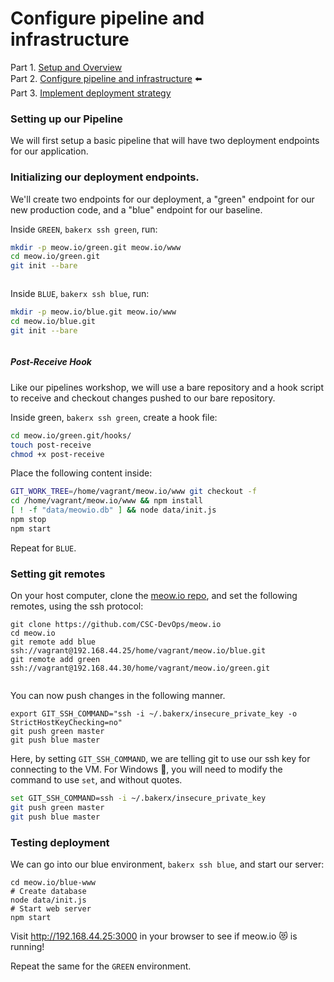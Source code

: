 <!--
targets:
    - type: bakerx
      name: green
    - type: bakerx
      name: blue
    - type: local
      name: local
-->


# Configure pipeline and infrastructure

Part 1. [Setup and Overview](README.md)   
Part 2. [Configure pipeline and infrastructure](Pipeline.md) ⬅️  
Part 3. [Implement deployment strategy](Deploy.md)  

### Setting up our Pipeline

We will first setup a basic pipeline that will have two deployment endpoints for our application.

### Initializing our deployment endpoints.

We'll create two endpoints for our deployment, a "green" endpoint for our new production code, and a "blue" endpoint for our baseline.

Inside `GREEN`, `bakerx ssh green`, run:

```bash
mkdir -p meow.io/green.git meow.io/www
cd meow.io/green.git
git init --bare
```

``` | {type: 'terminal', 'background-color': '#007036', target: 'green'} 
```

Inside `BLUE`, `bakerx ssh blue`, run:

```bash
mkdir -p meow.io/blue.git meow.io/www
cd meow.io/blue.git
git init --bare
```

``` | {type: 'terminal', 'background-color': '#003670', target: 'blue'} 
```

##### Post-Receive Hook

Like our pipelines workshop, we will use a bare repository and a hook script to receive and checkout changes pushed to our bare repository.

Inside green, `bakerx ssh green`, create a hook file:

```bash
cd meow.io/green.git/hooks/
touch post-receive
chmod +x post-receive
```

Place the following content inside:

```bash
GIT_WORK_TREE=/home/vagrant/meow.io/www git checkout -f
cd /home/vagrant/meow.io/www && npm install
[ ! -f "data/meowio.db" ] && node data/init.js
npm stop
npm start
```                             

Repeat for `BLUE`.

### Setting git remotes

On your host computer, clone the [meow.io repo](https://github.com/CSC-DevOps/meow.io), and set the following remotes, using the ssh protocol:

    git clone https://github.com/CSC-DevOps/meow.io
    cd meow.io
    git remote add blue ssh://vagrant@192.168.44.25/home/vagrant/meow.io/blue.git
    git remote add green ssh://vagrant@192.168.44.30/home/vagrant/meow.io/green.git


``` | {type: 'terminal', target: 'local'} 
```


You can now push changes in the following manner.

    export GIT_SSH_COMMAND="ssh -i ~/.bakerx/insecure_private_key -o StrictHostKeyChecking=no" 
    git push green master
    git push blue master

Here, by setting `GIT_SSH_COMMAND`, we are telling git to use our ssh key for connecting to the VM. For Windows 🔽, you will need to modify the command to use `set`, and without quotes.

```bash
set GIT_SSH_COMMAND=ssh -i ~/.bakerx/insecure_private_key
git push green master
git push blue master
```

### Testing deployment

We can go into our blue environment, `bakerx ssh blue`, and start our server:

```
cd meow.io/blue-www
# Create database
node data/init.js
# Start web server
npm start
```

Visit http://192.168.44.25:3000 in your browser to see if meow.io 😻 is running!

Repeat the same for the `GREEN` environment.